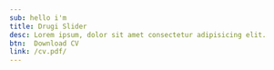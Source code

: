 ```yaml
---
sub: hello i'm
title: Drugi Slider
desc: Lorem ipsum, dolor sit amet consectetur adipisicing elit.
btn:  Download CV
link: /cv.pdf/
---
```

